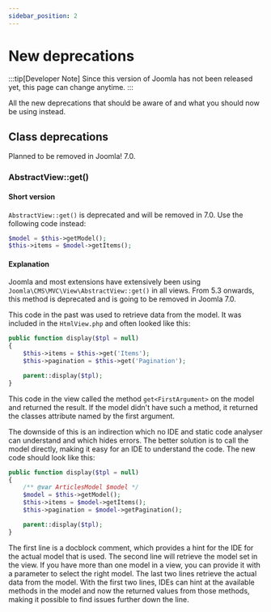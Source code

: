 ```yaml
---
sidebar_position: 2
---
```


New deprecations
================

:::tip[Developer Note]
  Since this version of Joomla has not been released yet, this page can change anytime.
:::

All the new deprecations that should be aware of and what you should now be using instead.

## Class deprecations

Planned to be removed in Joomla! 7.0.

### AbstractView::get()
#### Short version
`AbstractView::get()` is deprecated and will be removed in 7.0. Use the following code instead:
```php
$model = $this->getModel();
$this->items = $model->getItems();
```
#### Explanation
Joomla and most extensions have extensively been using `Joomla\CMS\MVC\View\AbstractView::get()` in all views. From 5.3 onwards, this method is deprecated and is going to be removed in Joomla 7.0.

This code in the past was used to retrieve data from the model. It was included in the `HtmlView.php` and often looked like this:
```php
public function display($tpl = null)
{
    $this->items = $this->get('Items');
    $this->pagination = $this->get('Pagination');

    parent::display($tpl);
}
```
This code in the view called the method `get<FirstArgument>` on the model and returned the result. If the model didn't have such a method, it returned the classes attribute named by the first argument.

The downside of this is an indirection which no IDE and static code analyser can understand and which hides errors. The better solution is to call the model directly, making it easy for an IDE to understand the code. The new code should look like this:
```php
public function display($tpl = null)
{
    /** @var ArticlesModel $model */
    $model = $this->getModel();
    $this->items = $model->getItems();
    $this->pagination = $model->getPagination();

    parent::display($tpl);
}
```
The first line is a docblock comment, which provides a hint for the IDE for the actual model that is used. The second line will retrieve the model set in the view. If you have more than one model in a view, you can provide it with a parameter to select the right model. The last two lines retrieve the actual data from the model. With the first two lines, IDEs can hint at the available methods in the model and now the returned values from those methods, making it possible to find issues further down the line.
